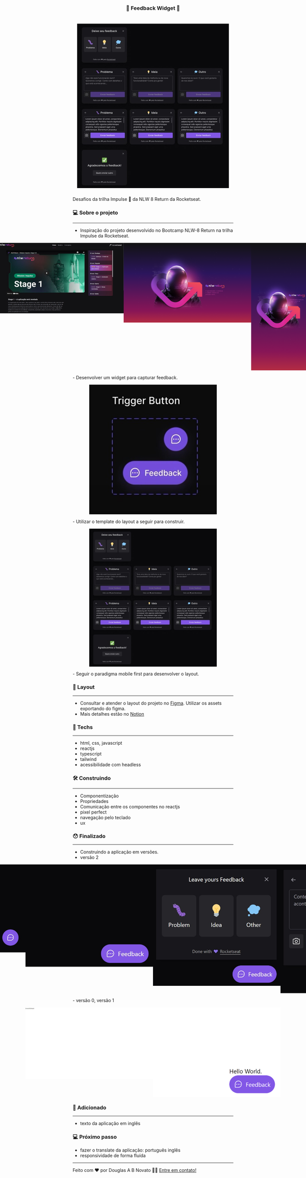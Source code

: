 <h3 align="center"> 
	🚧 Feedback Widget 🚀
</h3> 

<h1 align="center">
    <img alt="Um widget para deixar feedback" title="#Feedback Widget" src="./.github/template-1-completo.jpg" />
</h1>

Desafios da trilha Impulse 💜 da NLW 8 Return da Rocketseat.

### 💻 Sobre o projeto

---

- Inspiração do projeto desenvolvido no Bootcamp NLW-8 Return na trilha Impulse da Rocketseat.
<p align="center" style="display: flex; align-items: flex-start; justify-content: center;">
  <img alt="Um widget para deixar feedback" title="#Feedback Widget" src="./.github/NLW-return-bootcamp.jpg" width="400px"/>
  <img alt="Um widget para deixar feedback" title="#Feedback Widget" src="./.github/NLW-return-desktop.png"  width="400px"/>
  <img alt="Um widget para deixar feedback" title="#Feedback Widget" src="./.github/NLW-return-mobile.png"  height="400px"/>
</p>
- Desenvolver um widget para capturar feedback.
<p align="center" style="display: flex; align-items: flex-start; justify-content: center;">
  <img alt="Um widget para deixar feedback" title="#Feedback Widget" src="./.github/template-2-feedback-widget.jpg"  width="400px"/>
</p>
- Utilizar o template do layout a seguir para construir.
<p align="center" style="display: flex; align-items: flex-start; justify-content: center;">
  <img alt="Um widget para deixar feedback" title="#Feedback Widget" src="./.github/template-1-completo.jpg" width="400px"/>
</p>
- Seguir o paradigma mobile first para desenvolver o layout.

### 🚀 Layout

---

- Consultar e atender o layout do projeto no [Figma](https://www.figma.com/community/file/1102912516166573468). Utilizar os assets exportando do figma. 
- Mais detalhes estão no [Notion](https://efficient-sloth-d85.notion.site/NLW-Return-4e1cf60ece8f42d08254810f7bb14401)

### 🚀 Techs

---

- html, css, javascript
- reactjs
- typescript
- tailwind
- acessibilidade com headless

### 🛠 Construindo
 
---

- Componentização
- Propriedades
- Comunicação entre os componentes no reactjs
- pixel perfect
- navegação pelo teclado
- ux

### 😯 Finalizado 

---

- Construindo a aplicação em versões.
- versão 2
<p align="center" style="display: flex; align-items: flex-start; justify-content: center;">
  <img alt="Um widget para deixar feedback" title="#Feedback Widget" src="./.github/modo-2-1.jpg" width="400px"/>
  <img alt="Hover no widget mostra o texto feedback" title="#Feedback Widget" src="./.github/modo-2-2.jpg" width="400px"/>
  <img alt="O widget mostra os tipos de feedback possíveis" title="#Feedback Widget" src="./.github/modo-2-3.jpg" width="400px"/>
  <img alt="Dentro do widget para escrever e printar tela" title="#Feedback Widget" src="./.github/modo-2-4.jpg" width="400px"/>
</p>
- versão 0, versão 1
<p align="center" style="display: flex; align-items: flex-start; justify-content: center;">
  <img alt="Um widget para deixar feedback" title="#Feedback Widget" src="./.github/modo-0.jpg" width="400px"/>
  <img alt="Um widget para deixar feedback" title="#Feedback Widget" src="./.github/modo-1.png" width="400px"/>
</p>

### 🧭 Adicionado

---

- texto da aplicação em inglês

### 💻 Próximo passo

- fazer o translate da aplicação: português inglês
- responsividade de forma fluída

---  

Feito com ❤️ por Douglas A B Novato 👋🏽 [Entre em contato!](https://www.linkedin.com/in/douglasabnovato/)
